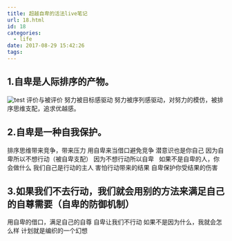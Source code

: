 ```yaml
---
title: 超越自卑的活法live笔记
url: 18.html
id: 18
categories:
  - life
date: 2017-08-29 15:42:26
tags:
---
```


## 1.自卑是人际排序的产物。 
![test](https://pic3.zhimg.com/v2-5e7494173cbbd7ec9c7a3f4435fdf352_b.jpg) 评价与被评价 努力被目标感驱动 努力被序列感驱动，对努力的模仿，被排序思维支配，追求优越感。   

## 2.自卑是一种自我保护。 
排序思维带来竞争，带来压力 用自卑来当借口避免竞争 潜意识也是你自己 因为自卑所以不想行动（被自卑支配） 因为不想行动所以自卑   如果不是自卑的人，你会做什么 我们自己是行动的主人 害怕行动带来的结果 自卑保护你受结果的伤害   

## 3.如果我们不去行动，我们就会用别的方法来满足自己的自尊需要（自卑的防御机制） 
用自卑的借口，满足自己的自尊 自卑让我们不行动 如果不是因为什么，我就会怎么样 计划就是编织的一个幻想